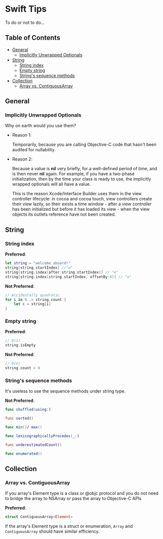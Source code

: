 # Swift Tips
To do or not to do...


## Table of Contents
* [General](#general)
	* [Implicitly Unwrapped Optionals](#implicitly-unwrapped-optionals)
* [String](#string)
	* [String index](#string-index)
	* [Empty string](#empty-string)
	* [String's sequence methods](#string's-sequence-methods)
* [Collection](#collection)
	* [Array vs. ContiguousArray](#array-vs-contiguousarray)

## General

### Implicitly Unwrapped Optionals
Why on earth would you use them?

* Reason 1:

	Temporarily, because you are calling Objective-C code that hasn't been audited for nullability.
	
* Reason 2:

	Because a value is **nil** very briefly, for a well-defined period of time, and is then never **nil** again. For example, if you have a two-phase initialization, then by the time your class is ready to use, the implicitly wrapped optionals will all have a value.
	
	This is the reason Xcode/Interface Builder uses them in the view controller lifecycle: in cocoa and cocoa touch, view controllers create their view lazily, so their exists a time window - after a view controller has been initialized but before it has loaded its view - when the view objects its outlets reference have not been created.

## String

### String index

**Preferred**:

```swift
let string = "welcome aboard!"
string[string.startIndex] //"w"
string[string.index(after:string.startIndex)] // "e"
string[string.index(string.startIndex, offsetBy:4)] // "o"
```

**Not Preferred**:

```swift
// Accidentally quadratic
for i in 0..< string.count {
	let c = string[i]
}
```


### Empty string

**Preferred**:

```swift
// O(1)
string.isEmpty
```

**Not Preferred**:

```swift
// O(n)
string.count > 0
```

### String's sequence methods

It's useless to use the sequence methods under string type.

**Not Preferred**:

```swift
func shuffled(using:)

func sorted()

func min()/ max()

func lexicographicallyProcedes(_:)

func underestimatedCount()

func enumerated()

```

## Collection

### Array vs. ContiguousArray

If you array's Element type is a class or @objc protocol and you do not need
to bridge the array to NSArray or pass the array to Objective-C APIs

**Preferred**:

```swift
struct ContiguousArray<Element>
```

If the array's Element type is a struct or enumeration, ```Array``` and ```ContiguousArray```
should have similar efficiency.
